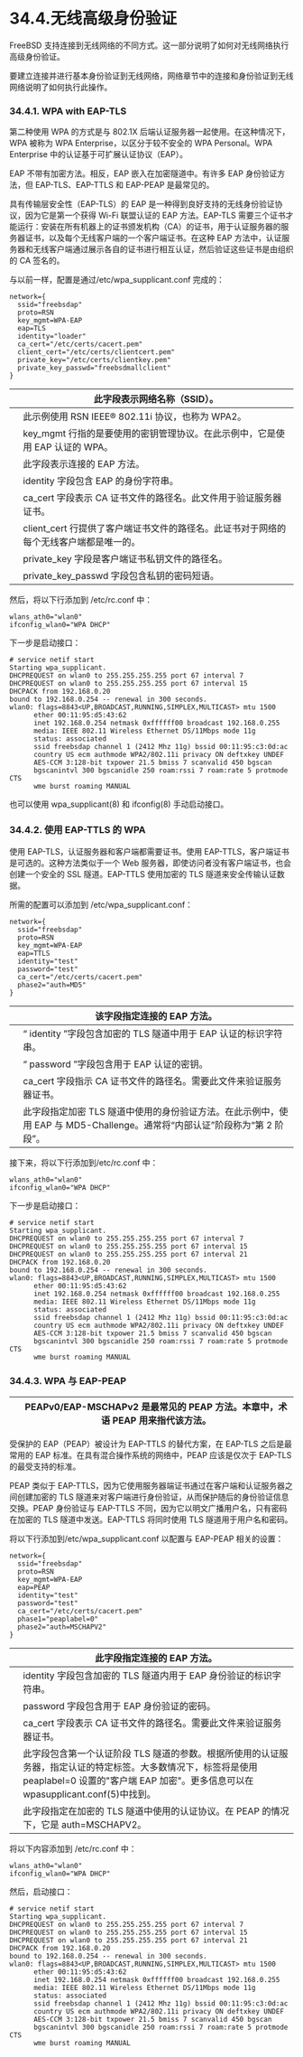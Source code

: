 # 34.4.无线高级身份验证

FreeBSD 支持连接到无线网络的不同方式。这一部分说明了如何对无线网络执行高级身份验证。

要建立连接并进行基本身份验证到无线网络，网络章节中的连接和身份验证到无线网络说明了如何执行此操作。

### 34.4.1. WPA with EAP-TLS

第二种使用 WPA 的方式是与 802.1X 后端认证服务器一起使用。在这种情况下，WPA 被称为 WPA Enterprise，以区分于较不安全的 WPA Personal。WPA Enterprise 中的认证基于可扩展认证协议（EAP）。

EAP 不带有加密方法。相反，EAP 嵌入在加密隧道中。有许多 EAP 身份验证方法，但 EAP-TLS、EAP-TTLS 和 EAP-PEAP 是最常见的。

具有传输层安全性（EAP-TLS）的 EAP 是一种得到良好支持的无线身份验证协议，因为它是第一个获得 Wi-Fi 联盟认证的 EAP 方法。EAP-TLS 需要三个证书才能运行：安装在所有机器上的证书颁发机构（CA）的证书，用于认证服务器的服务器证书，以及每个无线客户端的一个客户端证书。在这种 EAP 方法中，认证服务器和无线客户端通过展示各自的证书进行相互认证，然后验证这些证书是由组织的 CA 签名的。

与以前一样，配置是通过/etc/wpa_supplicant.conf 完成的：

```
network={
  ssid="freebsdap" 
  proto=RSN  
  key_mgmt=WPA-EAP 
  eap=TLS 
  identity="loader" 
  ca_cert="/etc/certs/cacert.pem" 
  client_cert="/etc/certs/clientcert.pem" 
  private_key="/etc/certs/clientkey.pem" 
  private_key_passwd="freebsdmallclient" 
}
```

|  | 此字段表示网络名称（SSID）。                                            |
| -- | ---------------------------------------------------------------------------------------- |
|  | 此示例使用 RSN IEEE® 802.11i 协议，也称为 WPA2。                       |
|  | key_mgmt 行指的是要使用的密钥管理协议。在此示例中，它是使用 EAP 认证的 WPA。 |
|  | 此字段表示连接的 EAP 方法。                                             |
|  | identity 字段包含 EAP 的身份字符串。                                    |
|  | ca_cert 字段表示 CA 证书文件的路径名。此文件用于验证服务器证书。        |
|  | client_cert 行提供了客户端证书文件的路径名。此证书对于网络的每个无线客户端都是唯一的。|
|  | private_key 字段是客户端证书私钥文件的路径名。                          |
|  | private_key_passwd 字段包含私钥的密码短语。                             |

然后，将以下行添加到 /etc/rc.conf 中：

```
wlans_ath0="wlan0"
ifconfig_wlan0="WPA DHCP"
```

下一步是启动接口：

```
# service netif start
Starting wpa_supplicant.
DHCPREQUEST on wlan0 to 255.255.255.255 port 67 interval 7
DHCPREQUEST on wlan0 to 255.255.255.255 port 67 interval 15
DHCPACK from 192.168.0.20
bound to 192.168.0.254 -- renewal in 300 seconds.
wlan0: flags=8843<UP,BROADCAST,RUNNING,SIMPLEX,MULTICAST> mtu 1500
      ether 00:11:95:d5:43:62
      inet 192.168.0.254 netmask 0xffffff00 broadcast 192.168.0.255
      media: IEEE 802.11 Wireless Ethernet DS/11Mbps mode 11g
      status: associated
      ssid freebsdap channel 1 (2412 Mhz 11g) bssid 00:11:95:c3:0d:ac
      country US ecm authmode WPA2/802.11i privacy ON deftxkey UNDEF
      AES-CCM 3:128-bit txpower 21.5 bmiss 7 scanvalid 450 bgscan
      bgscanintvl 300 bgscanidle 250 roam:rssi 7 roam:rate 5 protmode CTS
      wme burst roaming MANUAL
```

也可以使用 wpa_supplicant(8) 和 ifconfig(8) 手动启动接口。

### 34.4.2. 使用 EAP-TTLS 的 WPA

使用 EAP-TLS，认证服务器和客户端都需要证书。使用 EAP-TTLS，客户端证书是可选的。这种方法类似于一个 Web 服务器，即使访问者没有客户端证书，也会创建一个安全的 SSL 隧道。EAP-TTLS 使用加密的 TLS 隧道来安全传输认证数据。

所需的配置可以添加到 /etc/wpa_supplicant.conf：

```
network={
  ssid="freebsdap"
  proto=RSN
  key_mgmt=WPA-EAP
  eap=TTLS 
  identity="test" 
  password="test" 
  ca_cert="/etc/certs/cacert.pem" 
  phase2="auth=MD5" 
}
```

|  | 该字段指定连接的 EAP 方法。                                                                                    |
| -- | ------------------------------------------------------------------------------------------------------------------------------- |
|  | “ identity ”字段包含加密的 TLS 隧道中用于 EAP 认证的标识字符串。                                             |
|  | “ password ”字段包含用于 EAP 认证的密钥。                                                                    |
|  | ca_cert 字段指示 CA 证书文件的路径名。需要此文件来验证服务器证书。                                             |
|  | 此字段指定加密 TLS 隧道中使用的身份验证方法。在此示例中，使用 EAP 与 MD5-Challenge。通常将“内部认证”阶段称为“第 2 阶段”。|

接下来，将以下行添加到/etc/rc.conf 中：

```
wlans_ath0="wlan0"
ifconfig_wlan0="WPA DHCP"
```

下一步是启动接口：

```
# service netif start
Starting wpa_supplicant.
DHCPREQUEST on wlan0 to 255.255.255.255 port 67 interval 7
DHCPREQUEST on wlan0 to 255.255.255.255 port 67 interval 15
DHCPREQUEST on wlan0 to 255.255.255.255 port 67 interval 21
DHCPACK from 192.168.0.20
bound to 192.168.0.254 -- renewal in 300 seconds.
wlan0: flags=8843<UP,BROADCAST,RUNNING,SIMPLEX,MULTICAST> mtu 1500
      ether 00:11:95:d5:43:62
      inet 192.168.0.254 netmask 0xffffff00 broadcast 192.168.0.255
      media: IEEE 802.11 Wireless Ethernet DS/11Mbps mode 11g
      status: associated
      ssid freebsdap channel 1 (2412 Mhz 11g) bssid 00:11:95:c3:0d:ac
      country US ecm authmode WPA2/802.11i privacy ON deftxkey UNDEF
      AES-CCM 3:128-bit txpower 21.5 bmiss 7 scanvalid 450 bgscan
      bgscanintvl 300 bgscanidle 250 roam:rssi 7 roam:rate 5 protmode CTS
      wme burst roaming MANUAL
```

### 34.4.3. WPA 与 EAP-PEAP

|  | PEAPv0/EAP-MSCHAPv2 是最常见的 PEAP 方法。本章中，术语 PEAP 用来指代该方法。|
| -- | ------------------------------------------------------------------------------ |

受保护的 EAP（PEAP）被设计为 EAP-TTLS 的替代方案，在 EAP-TLS 之后是最常用的 EAP 标准。在具有混合操作系统的网络中，PEAP 应该是仅次于 EAP-TLS 的最受支持的标准。

PEAP 类似于 EAP-TTLS，因为它使用服务器端证书通过在客户端和认证服务器之间创建加密的 TLS 隧道来对客户端进行身份验证，从而保护随后的身份验证信息交换。PEAP 身份验证与 EAP-TTLS 不同，因为它以明文广播用户名，只有密码在加密的 TLS 隧道中发送。EAP-TTLS 将同时使用 TLS 隧道用于用户名和密码。

将以下行添加到/etc/wpa_supplicant.conf 以配置与 EAP-PEAP 相关的设置：

```
network={
  ssid="freebsdap"
  proto=RSN
  key_mgmt=WPA-EAP
  eap=PEAP 
  identity="test" 
  password="test" 
  ca_cert="/etc/certs/cacert.pem" 
  phase1="peaplabel=0" 
  phase2="auth=MSCHAPV2" 
}
```

|  | 此字段指定连接的 EAP 方法。                                                                                                                                                        |
| -- | --------------------------------------------------------------------------------------------------------------------------------------------------------------------------------------------------- |
|  | identity 字段包含加密的 TLS 隧道内用于 EAP 身份验证的标识字符串。                                                                                                                  |
|  | password 字段包含用于 EAP 身份验证的密码。                                                                                                                                         |
|  | ca_cert 字段表示 CA 证书文件的路径名。需要此文件来验证服务器证书。                                                                                                                 |
|  | 此字段包含第一个认证阶段 TLS 隧道的参数。根据所使用的认证服务器，指定认证的特定标签。大多数情况下，标签将是使用 peaplabel=0 设置的"客户端 EAP 加密"。更多信息可以在 wpasupplicant.conf(5)中找到。|
|  | 此字段指定在加密的 TLS 隧道中使用的认证协议。在 PEAP 的情况下，它是 auth=MSCHAPV2。                                                                                               |

将以下内容添加到 /etc/rc.conf 中：

```
wlans_ath0="wlan0"
ifconfig_wlan0="WPA DHCP"
```

然后，启动接口：

```
# service netif start
Starting wpa_supplicant.
DHCPREQUEST on wlan0 to 255.255.255.255 port 67 interval 7
DHCPREQUEST on wlan0 to 255.255.255.255 port 67 interval 15
DHCPREQUEST on wlan0 to 255.255.255.255 port 67 interval 21
DHCPACK from 192.168.0.20
bound to 192.168.0.254 -- renewal in 300 seconds.
wlan0: flags=8843<UP,BROADCAST,RUNNING,SIMPLEX,MULTICAST> mtu 1500
      ether 00:11:95:d5:43:62
      inet 192.168.0.254 netmask 0xffffff00 broadcast 192.168.0.255
      media: IEEE 802.11 Wireless Ethernet DS/11Mbps mode 11g
      status: associated
      ssid freebsdap channel 1 (2412 Mhz 11g) bssid 00:11:95:c3:0d:ac
      country US ecm authmode WPA2/802.11i privacy ON deftxkey UNDEF
      AES-CCM 3:128-bit txpower 21.5 bmiss 7 scanvalid 450 bgscan
      bgscanintvl 300 bgscanidle 250 roam:rssi 7 roam:rate 5 protmode CTS
      wme burst roaming MANUAL
```
